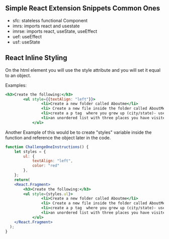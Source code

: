 ## Simple React Extension Snippets Common Ones
- sfc: stateless functional Component
- imrs: imports react and usestate
- imrse: imports react, useState, useEffect
- uef: useEffect
- usf: useState



## React Inline Styling
On the html element you will use the style attribute and you will set it equal to an object.

Examples:
```jsx
<h3>Create the following:</h3>
        <ul style={{textAlign: "left"}}>
                <li>Create a new folder called Aboutme</li>
                <li> Create a new file inside the folder called AboutMe.jsx</li>
                <li>create a p tag  where you grew up (city/state)- use variables for city and state</li>
                <li>an unordered list with three places you have visited</li>
            </ul>

```

Another Example of this would be to create "styles" variable inside the function and reference the object later in the code.

```jsx
function ChallengeOneInstructions() {
    let styles = {
        ul: {
            textAlign: "left",
            color: "red"
        },
    };
    return(
    <React.Fragment>
        <h3>Create the following:</h3>
        <ul style={styles.ul}>
                <li>Create a new folder called Aboutme</li>
                <li> Create a new file inside the folder called AboutMe.jsx</li>
                <li>create a p tag  where you grew up (city/state)- use variables for city and state</li>
                <li>an unordered list with three places you have visited</li>
            </ul>
    </React.Fragment>
  );
}
```